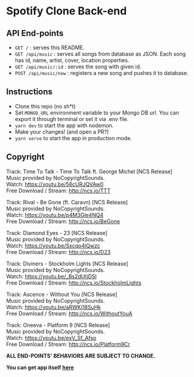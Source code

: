 # Spotify Clone Back-end

## API End-points

- `GET /` : serves this README.
- `GET /api/music` : serves all songs from database as JSON. Each song has id, name, artist, cover, location properties.
- `GET /api/music/:id` : serves the song with given id.
- `POST /api/music/new` : registers a new song and pushes it to database.

## Instructions

- Clone this repo (no sh\*t)
- Set `MONGO_URL` environment variable to your Mongo DB url. You can export it through terminal or set it via .env file.
- `yarn dev` to start the app with nodemon.
- Make your changes! (and open a PR?)
- `yarn serve` to start the app in production mode.

## Copyright

Track: Time To Talk - Time To Talk ft. George Michel [NCS Release]  
Music provided by NoCopyrightSounds.  
Watch: https://youtu.be/56cURJQVAw0  
Free Download / Stream: http://ncs.io/TTT  

Track: Rival - Be Gone (ft. Caravn) [NCS Release]  
Music provided by NoCopyrightSounds.  
Watch: https://youtu.be/p4M3Gle4NQ4  
Free Download / Stream: http://ncs.io/BeGone  

Track: Diamond Eyes - 23 [NCS Release]  
Music provided by NoCopyrightSounds.  
Watch: https://youtu.be/Sxcqo4iQwzc  
Free Download / Stream: http://ncs.io/D23  

Track: Diviners - Stockholm Lights [NCS Release]  
Music provided by NoCopyrightSounds.  
Watch: https://youtu.be/_Bs2dUtjDSI  
Free Download / Stream: http://ncs.io/StockholmLights  

Track: Ascence - Without You [NCS Release]  
Music provided by NoCopyrightSounds.  
Watch: https://youtu.be/aRWKi18SuHk  
Free Download / Stream: http://ncs.io/WithoutYouA  

Track: Oneeva - Platform 9 [NCS Release]  
Music provided by NoCopyrightSounds.  
Watch: https://youtu.be/exV_Sf_Afso  
Free Download / Stream: http://ncs.io/Platform9Cr  

**ALL END-POINTS' BEHAVIORS ARE SUBJECT TO CHANGE.**

**You can get app itself [here](https://github.com/iakindev/spotify-clone)**
